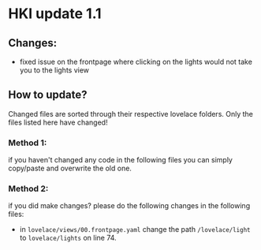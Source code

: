 # HKI update 1.1

## Changes:
- fixed issue on the frontpage where clicking on the lights would not take you to the lights view

## How to update?
Changed files are sorted through their respective lovelace folders. Only the files listed here have changed!

### Method 1:
if you haven't changed any code in the following files you can simply copy/paste and overwrite the old one.

### Method 2:
if you did make changes? please do the following changes in the following files:
- in `lovelace/views/00.frontpage.yaml` change the path `/lovelace/light` to `lovelace/lights` on line 74.
